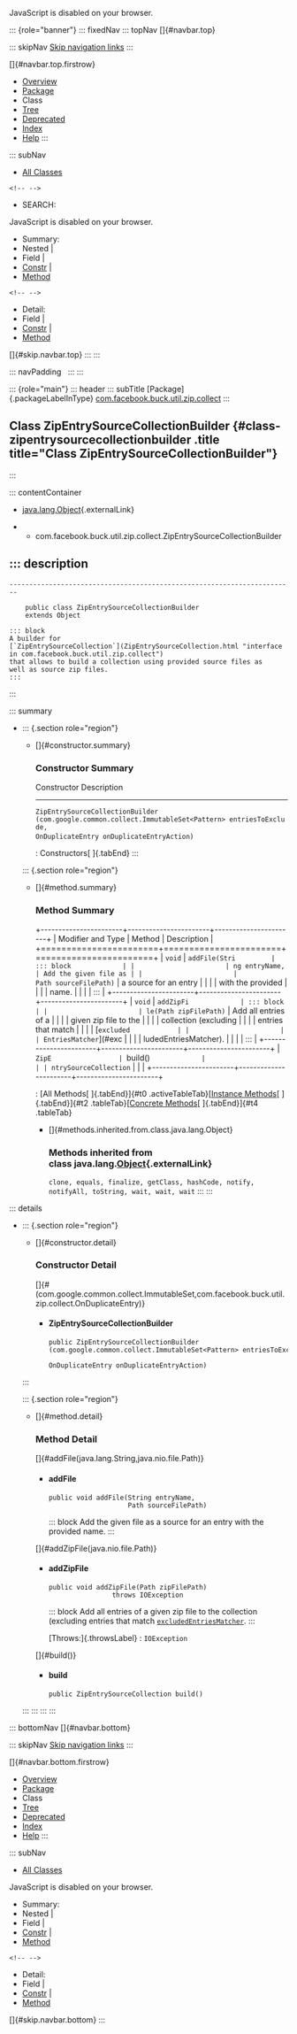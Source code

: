 <div>

JavaScript is disabled on your browser.

</div>

::: {role="banner"}
::: fixedNav
::: topNav
[]{#navbar.top}

::: skipNav
[Skip navigation links](#skip.navbar.top "Skip navigation links")
:::

[]{#navbar.top.firstrow}

-   [Overview](../../../../../../index.html)
-   [Package](package-summary.html)
-   Class
-   [Tree](package-tree.html)
-   [Deprecated](../../../../../../deprecated-list.html)
-   [Index](../../../../../../index-all.html)
-   [Help](../../../../../../help-doc.html)
:::

::: subNav
-   [All Classes](../../../../../../allclasses.html)

```{=html}
<!-- -->
```
-   SEARCH:

<div>

<div>

JavaScript is disabled on your browser.

</div>

</div>

<div>

-   Summary: 
-   Nested \| 
-   Field \| 
-   [Constr](#constructor.summary) \| 
-   [Method](#method.summary)

```{=html}
<!-- -->
```
-   Detail: 
-   Field \| 
-   [Constr](#constructor.detail) \| 
-   [Method](#method.detail)

</div>

[]{#skip.navbar.top}
:::
:::

::: navPadding
 
:::
:::

::: {role="main"}
::: header
::: subTitle
[Package]{.packageLabelInType} [com.facebook.buck.util.zip.collect](package-summary.html)
:::

## Class ZipEntrySourceCollectionBuilder {#class-zipentrysourcecollectionbuilder .title title="Class ZipEntrySourceCollectionBuilder"}
:::

::: contentContainer
-   [java.lang.Object](http://docs.oracle.com/javase/7/docs/api/java/lang/Object.html?is-external=true "class or interface in java.lang"){.externalLink}

-   -   com.facebook.buck.util.zip.collect.ZipEntrySourceCollectionBuilder

::: description
-   

    ------------------------------------------------------------------------

        public class ZipEntrySourceCollectionBuilder
        extends Object

    ::: block
    A builder for
    [`ZipEntrySourceCollection`](ZipEntrySourceCollection.html "interface in com.facebook.buck.util.zip.collect")
    that allows to build a collection using provided source files as
    well as source zip files.
    :::
:::

::: summary
-   ::: {.section role="region"}
    -   []{#constructor.summary}

        ### Constructor Summary

          Constructor                                                                                                                                                                   Description
          ----------------------------------------------------------------------------------------------------------------------------------------------------------------------------- -------------
          `ZipEntrySourceCollectionBuilder​(com.google.common.collect.ImmutableSet<Pattern> entriesToExclude,                                OnDuplicateEntry onDuplicateEntryAction)`    

          : Constructors[ ]{.tabEnd}
    :::

    ::: {.section role="region"}
    -   []{#method.summary}

        ### Method Summary

        +-----------------------+-----------------------+-----------------------+
        | Modifier and Type     | Method                | Description           |
        +=======================+=======================+=======================+
        | `void`                | `addFile​(Stri         | ::: block             |
        |                       | ng entryName,         | Add the given file as |
        |                       | Path sourceFilePath)` | a source for an entry |
        |                       |                       | with the provided     |
        |                       |                       | name.                 |
        |                       |                       | :::                   |
        +-----------------------+-----------------------+-----------------------+
        | `void`                | `addZipFi             | ::: block             |
        |                       | le​(Path zipFilePath)` | Add all entries of a  |
        |                       |                       | given zip file to the |
        |                       |                       | collection (excluding |
        |                       |                       | entries that match    |
        |                       |                       | [`excluded            |
        |                       |                       | EntriesMatcher`](#exc |
        |                       |                       | ludedEntriesMatcher). |
        |                       |                       | :::                   |
        +-----------------------+-----------------------+-----------------------+
        | `ZipE                 | `build()`             |                       |
        | ntrySourceCollection` |                       |                       |
        +-----------------------+-----------------------+-----------------------+

        : [All Methods[ ]{.tabEnd}]{#t0 .activeTableTab}[[Instance
        Methods](javascript:show(2);)[ ]{.tabEnd}]{#t2
        .tableTab}[[Concrete
        Methods](javascript:show(8);)[ ]{.tabEnd}]{#t4 .tableTab}

        -   []{#methods.inherited.from.class.java.lang.Object}

            ### Methods inherited from class java.lang.[Object](http://docs.oracle.com/javase/7/docs/api/java/lang/Object.html?is-external=true "class or interface in java.lang"){.externalLink}

            `clone, equals, finalize, getClass, hashCode, notify, notifyAll, toString, wait, wait, wait`
    :::
:::

::: details
-   ::: {.section role="region"}
    -   []{#constructor.detail}

        ### Constructor Detail

        []{#<init>(com.google.common.collect.ImmutableSet,com.facebook.buck.util.zip.collect.OnDuplicateEntry)}

        -   #### ZipEntrySourceCollectionBuilder

                public ZipEntrySourceCollectionBuilder​(com.google.common.collect.ImmutableSet<Pattern> entriesToExclude,
                                                       OnDuplicateEntry onDuplicateEntryAction)
    :::

    ::: {.section role="region"}
    -   []{#method.detail}

        ### Method Detail

        []{#addFile(java.lang.String,java.nio.file.Path)}

        -   #### addFile

            ``` methodSignature
            public void addFile​(String entryName,
                                Path sourceFilePath)
            ```

            ::: block
            Add the given file as a source for an entry with the
            provided name.
            :::

        []{#addZipFile(java.nio.file.Path)}

        -   #### addZipFile

            ``` methodSignature
            public void addZipFile​(Path zipFilePath)
                            throws IOException
            ```

            ::: block
            Add all entries of a given zip file to the collection
            (excluding entries that match
            [`excludedEntriesMatcher`](#excludedEntriesMatcher).
            :::

            [Throws:]{.throwsLabel}
            :   `IOException`

        []{#build()}

        -   #### build

            ``` methodSignature
            public ZipEntrySourceCollection build()
            ```
    :::
:::
:::
:::

::: bottomNav
[]{#navbar.bottom}

::: skipNav
[Skip navigation links](#skip.navbar.bottom "Skip navigation links")
:::

[]{#navbar.bottom.firstrow}

-   [Overview](../../../../../../index.html)
-   [Package](package-summary.html)
-   Class
-   [Tree](package-tree.html)
-   [Deprecated](../../../../../../deprecated-list.html)
-   [Index](../../../../../../index-all.html)
-   [Help](../../../../../../help-doc.html)
:::

::: subNav
-   [All Classes](../../../../../../allclasses.html)

<div>

<div>

JavaScript is disabled on your browser.

</div>

</div>

<div>

-   Summary: 
-   Nested \| 
-   Field \| 
-   [Constr](#constructor.summary) \| 
-   [Method](#method.summary)

```{=html}
<!-- -->
```
-   Detail: 
-   Field \| 
-   [Constr](#constructor.detail) \| 
-   [Method](#method.detail)

</div>

[]{#skip.navbar.bottom}
:::
